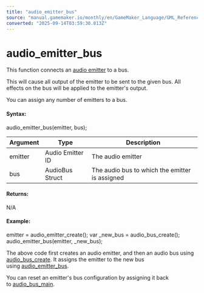 ```yaml
---
title: "audio_emitter_bus"
source: "manual.gamemaker.io/monthly/en/GameMaker_Language/GML_Reference/Asset_Management/Audio/Audio_Emitters/audio_emitter_bus.htm"
converted: "2025-09-14T03:59:30.813Z"
---
```


# audio\_emitter\_bus

This function connects an [audio emitter](Audio_Emitters.md) to a bus.

This will cause all output of the emitter to be sent to the given bus. All effects on the bus will be applied to the emitter's output.

You can assign any number of emitters to a bus.

#### Syntax:

audio\_emitter\_bus(emitter, bus);

| Argument | Type | Description |
| --- | --- | --- |
| emitter | Audio Emitter ID | The audio emitter |
| bus | AudioBus Struct | The audio bus to which the emitter is assigned |

#### Returns:

N/A

#### Example:

emitter = audio\_emitter\_create();
var \_new\_bus = audio\_bus\_create();
audio\_emitter\_bus(emitter, \_new\_bus);

The above code first creates an audio emitter, and then an audio bus using [audio\_bus\_create](../Audio_Effects/audio_bus_create.md). It assigns the emitter to the new bus using [audio\_emitter\_bus](audio_emitter_bus.md).

You can reset an emitter's bus configuration by assigning it back to [audio\_bus\_main](../Audio_Effects/audio_bus_main.md).
